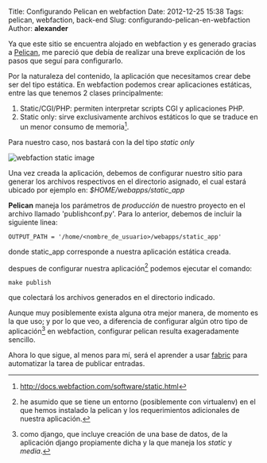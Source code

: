 Title: Configurando Pelican en webfaction
Date: 2012-12-25 15:38
Tags: pelican, webfaction, back-end
Slug: configurando-pelican-en-webfaction
Author: __alexander__

Ya que este sitio se encuentra alojado en webfaction y es generado gracias a [Pelican][pelican], me pareció que debía de realizar una breve explicación de los pasos que seguí para configurarlo.

Por la naturaleza del contenido, la aplicación que necesitamos crear debe ser del tipo estática. En webfaction podemos crear aplicaciones estáticas, entre las que tenemos 2 clases principalmente:

1. Static/CGI/PHP: permiten interpretar scripts CGI y aplicaciones PHP.
2. Static only: sirve exclusivamente archivos estáticos lo que se traduce en un menor consumo de memoria[^webfaction-static].

Para nuestro caso, nos bastará con la del tipo *static only*

![webfaction static image][webfaction-static-image]

Una vez creada la aplicación, debemos de configurar nuestro sitio para generar los archivos respectivos en el directorio asignado, el cual estará ubicado por ejemplo en: *$HOME/webapps/static_app*

**Pelican** maneja los parámetros de *producción* de nuestro proyecto en el archivo llamado 'publishconf.py'. Para lo anterior, debemos de incluir la siguiente linea:

    OUTPUT_PATH = '/home/<nombre_de_usuario>/webapps/static_app'

donde static_app corresponde a nuestra aplicación estática creada.

despues de configurar nuestra aplicación[^virtualenv] podemos ejecutar el comando:

    make publish

que colectará los archivos generados en el directorio indicado.

Aunque muy posiblemente exista alguna otra mejor manera, de momento es la que uso; y por lo que veo, a diferencia de configurar algún otro tipo de aplicación[^django] en webfaction, configurar pelican resulta exageradamente sencillo.

Ahora lo que sigue, al menos para mí, será el aprender a usar [fabric][fabric] para automatizar la tarea de publicar entradas.


[^webfaction-static]: <http://docs.webfaction.com/software/static.html>

[^django]: como django, que incluye creación de una base de datos, de la aplicación django propiamente dicha y la que maneja los *static* y *media*.

[^virtualenv]: he asumido que se tiene un entorno (posiblemente con virtualenv) en el que hemos instalado la pelican y los requerimientos adicionales de nuestra aplicación.

[pelican]: http://docs.getpelican.com/en/latest/ 'pelican static site generator'

[webfaction-static-image]: /static/pictures/webfaction-new-app-static.png 'webfaction new static app'

[fabric]: http://docs.fabfile.org/en/1.5/

